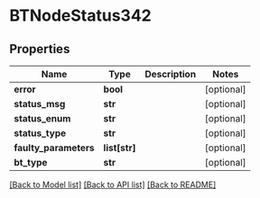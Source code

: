 # BTNodeStatus342

## Properties
Name | Type | Description | Notes
------------ | ------------- | ------------- | -------------
**error** | **bool** |  | [optional] 
**status_msg** | **str** |  | [optional] 
**status_enum** | **str** |  | [optional] 
**status_type** | **str** |  | [optional] 
**faulty_parameters** | **list[str]** |  | [optional] 
**bt_type** | **str** |  | [optional] 

[[Back to Model list]](../README.md#documentation-for-models) [[Back to API list]](../README.md#documentation-for-api-endpoints) [[Back to README]](../README.md)


